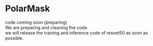 # PolarMask
code coming soon (preparing)    
We are preparing and cleaning the code.    
we will release the training and inference code of resnet50 as soon as possible. 
